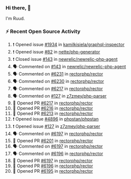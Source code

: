 ### Hi there, 👋

I'm Ruud.
 
### :zap: Recent Open Source Activity

<!--START_SECTION:activity-->
1. ❗️ Opened issue [#1934](https://github.com/kamilkisiela/graphql-inspector/issues/1934) in [kamilkisiela/graphql-inspector](https://github.com/kamilkisiela/graphql-inspector)
2. ❗️ Opened issue [#82](https://github.com/nette/php-generator/issues/82) in [nette/php-generator](https://github.com/nette/php-generator)
3. ❗️ Closed issue [#143](https://github.com/newrelic/newrelic-php-agent/issues/143) in [newrelic/newrelic-php-agent](https://github.com/newrelic/newrelic-php-agent)
4. 🗣 Commented on [#143](https://github.com/newrelic/newrelic-php-agent/issues/143) in [newrelic/newrelic-php-agent](https://github.com/newrelic/newrelic-php-agent)
5. 🗣 Commented on [#6231](https://github.com/rectorphp/rector/issues/6231) in [rectorphp/rector](https://github.com/rectorphp/rector)
6. 🗣 Commented on [#6230](https://github.com/rectorphp/rector/issues/6230) in [rectorphp/rector](https://github.com/rectorphp/rector)
7. 🗣 Commented on [#6217](https://github.com/rectorphp/rector/issues/6217) in [rectorphp/rector](https://github.com/rectorphp/rector)
8. 🗣 Commented on [#127](https://github.com/z7zmey/php-parser/issues/127) in [z7zmey/php-parser](https://github.com/z7zmey/php-parser)
9. 💪 Opened PR [#6217](https://github.com/rectorphp/rector/pull/6217) in [rectorphp/rector](https://github.com/rectorphp/rector)
10. 💪 Opened PR [#6216](https://github.com/rectorphp/rector/pull/6216) in [rectorphp/rector](https://github.com/rectorphp/rector)
11. 💪 Opened PR [#6213](https://github.com/rectorphp/rector/pull/6213) in [rectorphp/rector](https://github.com/rectorphp/rector)
12. ❗️ Opened issue [#4896](https://github.com/phpstan/phpstan/issues/4896) in [phpstan/phpstan](https://github.com/phpstan/phpstan)
13. ❗️ Opened issue [#127](https://github.com/z7zmey/php-parser/issues/127) in [z7zmey/php-parser](https://github.com/z7zmey/php-parser)
14. 🗣 Commented on [#6197](https://github.com/rectorphp/rector/issues/6197) in [rectorphp/rector](https://github.com/rectorphp/rector)
15. 💪 Opened PR [#6201](https://github.com/rectorphp/rector/pull/6201) in [rectorphp/rector](https://github.com/rectorphp/rector)
16. 🗣 Commented on [#6197](https://github.com/rectorphp/rector/issues/6197) in [rectorphp/rector](https://github.com/rectorphp/rector)
17. 🗣 Commented on [#6196](https://github.com/rectorphp/rector/issues/6196) in [rectorphp/rector](https://github.com/rectorphp/rector)
18. 💪 Opened PR [#6197](https://github.com/rectorphp/rector/pull/6197) in [rectorphp/rector](https://github.com/rectorphp/rector)
19. 💪 Opened PR [#6196](https://github.com/rectorphp/rector/pull/6196) in [rectorphp/rector](https://github.com/rectorphp/rector)
20. 💪 Opened PR [#6195](https://github.com/rectorphp/rector/pull/6195) in [rectorphp/rector](https://github.com/rectorphp/rector)
<!--END_SECTION:activity-->

